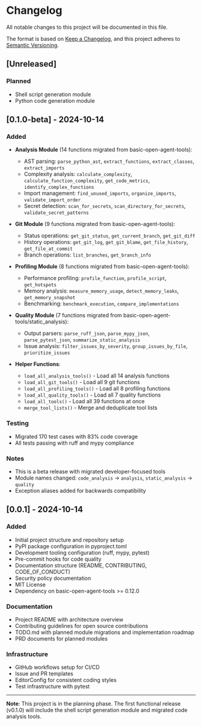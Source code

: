 # Changelog

All notable changes to this project will be documented in this file.

The format is based on [Keep a Changelog](https://keepachangelog.com/en/1.0.0/),
and this project adheres to [Semantic Versioning](https://semver.org/spec/v2.0.0.html).

## [Unreleased]

### Planned
- Shell script generation module
- Python code generation module

## [0.1.0-beta] - 2024-10-14

### Added
- **Analysis Module** (14 functions migrated from basic-open-agent-tools):
  - AST parsing: `parse_python_ast`, `extract_functions`, `extract_classes`, `extract_imports`
  - Complexity analysis: `calculate_complexity`, `calculate_function_complexity`, `get_code_metrics`, `identify_complex_functions`
  - Import management: `find_unused_imports`, `organize_imports`, `validate_import_order`
  - Secret detection: `scan_for_secrets`, `scan_directory_for_secrets`, `validate_secret_patterns`

- **Git Module** (9 functions migrated from basic-open-agent-tools):
  - Status operations: `get_git_status`, `get_current_branch`, `get_git_diff`
  - History operations: `get_git_log`, `get_git_blame`, `get_file_history`, `get_file_at_commit`
  - Branch operations: `list_branches`, `get_branch_info`

- **Profiling Module** (8 functions migrated from basic-open-agent-tools):
  - Performance profiling: `profile_function`, `profile_script`, `get_hotspots`
  - Memory analysis: `measure_memory_usage`, `detect_memory_leaks`, `get_memory_snapshot`
  - Benchmarking: `benchmark_execution`, `compare_implementations`

- **Quality Module** (7 functions migrated from basic-open-agent-tools/static_analysis):
  - Output parsers: `parse_ruff_json`, `parse_mypy_json`, `parse_pytest_json`, `summarize_static_analysis`
  - Issue analysis: `filter_issues_by_severity`, `group_issues_by_file`, `prioritize_issues`

- **Helper Functions**:
  - `load_all_analysis_tools()` - Load all 14 analysis functions
  - `load_all_git_tools()` - Load all 9 git functions
  - `load_all_profiling_tools()` - Load all 8 profiling functions
  - `load_all_quality_tools()` - Load all 7 quality functions
  - `load_all_tools()` - Load all 39 functions at once
  - `merge_tool_lists()` - Merge and deduplicate tool lists

### Testing
- Migrated 170 test cases with 83% code coverage
- All tests passing with ruff and mypy compliance

### Notes
- This is a beta release with migrated developer-focused tools
- Module names changed: `code_analysis` → `analysis`, `static_analysis` → `quality`
- Exception aliases added for backwards compatibility

## [0.0.1] - 2024-10-14

### Added
- Initial project structure and repository setup
- PyPI package configuration in pyproject.toml
- Development tooling configuration (ruff, mypy, pytest)
- Pre-commit hooks for code quality
- Documentation structure (README, CONTRIBUTING, CODE_OF_CONDUCT)
- Security policy documentation
- MIT License
- Dependency on basic-open-agent-tools >= 0.12.0

### Documentation
- Project README with architecture overview
- Contributing guidelines for open source contributions
- TODO.md with planned module migrations and implementation roadmap
- PRD documents for planned modules

### Infrastructure
- GitHub workflows setup for CI/CD
- Issue and PR templates
- EditorConfig for consistent coding styles
- Test infrastructure with pytest

---

**Note**: This project is in the planning phase. The first functional release (v0.1.0) will include the shell script generation module and migrated code analysis tools.
